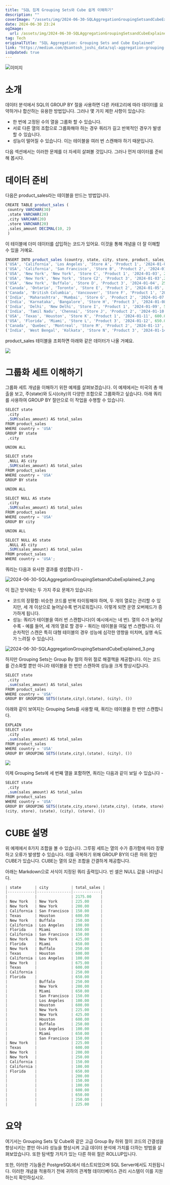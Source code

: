 ```yaml
---
title: "SQL 집계 Grouping Sets와 Cube 쉽게 이해하기"
description: ""
coverImage: "/assets/img/2024-06-30-SQLAggregationGroupingSetsandCubeExplained_0.png"
date: 2024-06-30 23:24
ogImage:
  url: /assets/img/2024-06-30-SQLAggregationGroupingSetsandCubeExplained_0.png
tag: Tech
originalTitle: "SQL Aggregation: Grouping Sets and Cube Explained"
link: "https://medium.com/@santosh_joshi_data/sql-aggregation-grouping-sets-and-cube-explained-1a59326ea96c"
isUpdated: true
---
```


![이미지](/assets/img/2024-06-30-SQLAggregationGroupingSetsandCubeExplained_0.png)

# 소개

데이터 분석에서 SQL의 GROUP BY 절을 사용하면 다른 카테고리에 따라 데이터를 요약하거나 합산하는 유용한 방법입니다. 그러나 몇 가지 제한 사항이 있습니다:

- 한 번에 고정된 수의 열을 그룹화 할 수 있습니다.
- 서로 다른 열의 조합으로 그룹화해야 하는 경우 쿼리가 길고 반복적인 경우가 발생할 수 있습니다.
- 성능이 떨어질 수 있습니다. 이는 테이블을 여러 번 스캔해야 하기 때문입니다.

<!-- cozy-coder - 수평 -->

<ins class="adsbygoogle"
     style="display:block"
     data-ad-client="ca-pub-4877378276818686"
     data-ad-slot="1107185301"
     data-ad-format="auto"
     data-full-width-responsive="true"></ins>

<script>
     (adsbygoogle = window.adsbygoogle || []).push({});
</script>

다음 섹션에서는 이러한 문제를 더 자세히 살펴볼 것입니다. 그러나 먼저 데이터를 준비해 봅시다.

# 데이터 준비

다음은 product_sales라는 테이블을 만드는 방법입니다.

```js
CREATE TABLE product_sales (
 country VARCHAR(30)
 ,state VARCHAR(20)
 ,city VARCHAR(20)
 ,store VARCHAR(20)
 ,sales_amount DECIMAL(10, 2)
 )
```

<!-- cozy-coder - 수평 -->

<ins class="adsbygoogle"
     style="display:block"
     data-ad-client="ca-pub-4877378276818686"
     data-ad-slot="1107185301"
     data-ad-format="auto"
     data-full-width-responsive="true"></ins>

<script>
     (adsbygoogle = window.adsbygoogle || []).push({});
</script>

이 테이블에 더미 데이터를 삽입하는 코드가 있어요. 이것을 통해 개념을 더 잘 이해할 수 있을 거예요.

```js
INSERT INTO product_sales (country, state, city, store, product, sales_date, sales_amount) VALUES
('USA', 'California', 'Los Angeles', 'Store A', 'Product 1', '2024-01-01', 100.00),
('USA', 'California', 'San Francisco', 'Store B', 'Product 2', '2024-01-02', 150.00),
('USA', 'New York', 'New York', 'Store C', 'Product 1', '2024-01-03', 200.00),
('USA', 'New York', 'New York', 'Store C2', 'Product 3', '2024-01-03',225.00),
('USA', 'New York', 'Buffalo', 'Store D', 'Product 3', '2024-01-04', 250.00),
('Canada', 'Ontario', 'Toronto', 'Store E', 'Product 2', '2024-01-05', 300.00),
('Canada', 'British Columbia', 'Vancouver', 'Store F', 'Product 1', '2024-01-06', 350.00),
('India', 'Maharashtra', 'Mumbai', 'Store G', 'Product 2', '2024-01-07', 400.00),
('India', 'Karnataka', 'Bangalore', 'Store H', 'Product 3', '2024-01-08', 450.00),
('India', 'Delhi', 'New Delhi', 'Store I', 'Product 1', '2024-01-09', 500.00),
('India', 'Tamil Nadu', 'Chennai', 'Store J', 'Product 2', '2024-01-10', 550.00),
('USA', 'Texas', 'Houston', 'Store K', 'Product 1', '2024-01-11', 600.00),
('USA', 'Florida', 'Miami', 'Store L', 'Product 3', '2024-01-12', 650.00),
('Canada', 'Quebec', 'Montreal', 'Store M', 'Product 2', '2024-01-13', 700.00),
('India', 'West Bengal', 'Kolkata', 'Store N', 'Product 3', '2024-01-14', 750.00);
```

product_sales 테이블을 조회하면 아래와 같은 데이터가 나올 거예요.

<img src="/assets/img/2024-06-30-SQLAggregationGroupingSetsandCubeExplained_1.png" />

<!-- cozy-coder - 수평 -->

<ins class="adsbygoogle"
     style="display:block"
     data-ad-client="ca-pub-4877378276818686"
     data-ad-slot="1107185301"
     data-ad-format="auto"
     data-full-width-responsive="true"></ins>

<script>
     (adsbygoogle = window.adsbygoogle || []).push({});
</script>

# 그룹화 세트 이해하기

그룹화 세트 개념을 이해하기 위한 예제를 살펴보겠습니다. 이 예제에서는 미국의 총 매출을 보고, 주(state)와 도시(city)의 다양한 조합으로 그룹화하고 싶습니다. 아래 쿼리를 사용하여 GROUP BY 절만으로 이 작업을 수행할 수 있습니다.

```js
SELECT state
 ,city
 ,SUM(sales_amount) AS total_sales
FROM product_sales
WHERE country = 'USA'
GROUP BY state
 ,city

UNION ALL

SELECT state
 ,NULL AS city
 ,SUM(sales_amount) AS total_sales
FROM product_sales
WHERE country = 'USA'
GROUP BY state

UNION ALL

SELECT NULL AS state
 ,city
 ,SUM(sales_amount) AS total_sales
FROM product_sales
WHERE country = 'USA'
GROUP BY city

UNION ALL

SELECT NULL AS state
 ,NULL AS city
 ,SUM(sales_amount) AS total_sales
FROM product_sales
WHERE country = 'USA';
```

쿼리는 다음과 유사한 결과를 생성합니다 -

<!-- cozy-coder - 수평 -->

<ins class="adsbygoogle"
     style="display:block"
     data-ad-client="ca-pub-4877378276818686"
     data-ad-slot="1107185301"
     data-ad-format="auto"
     data-full-width-responsive="true"></ins>

<script>
     (adsbygoogle = window.adsbygoogle || []).push({});
</script>

![2024-06-30-SQLAggregationGroupingSetsandCubeExplained_2.png](/assets/img/2024-06-30-SQLAggregationGroupingSetsandCubeExplained_2.png)

이 접근 방식에는 두 가지 주요 문제가 있습니다:

- 코드의 장황함: 비슷한 코드를 반복 타이핑해야 하며, 두 개의 열로는 관리할 수 있지만, 세 개 이상으로 늘어날수록 번거로워집니다. 이렇게 되면 운영 오버헤드가 증가하게 됩니다.
- 성능: 쿼리가 테이블을 여러 번 스캔합니다(이 예시에서는 네 번). 열의 수가 늘어날수록 - 예를 들어, 세 개의 열로 할 경우 - 쿼리는 테이블을 여덟 번 스캔합니다. 이 순차적인 스캔은 특히 대형 테이블의 경우 성능에 심각한 영향을 미치며, 실행 속도가 느려질 수 있습니다.

![2024-06-30-SQLAggregationGroupingSetsandCubeExplained_3.png](/assets/img/2024-06-30-SQLAggregationGroupingSetsandCubeExplained_3.png)

<!-- cozy-coder - 수평 -->

<ins class="adsbygoogle"
     style="display:block"
     data-ad-client="ca-pub-4877378276818686"
     data-ad-slot="1107185301"
     data-ad-format="auto"
     data-full-width-responsive="true"></ins>

<script>
     (adsbygoogle = window.adsbygoogle || []).push({});
</script>

하지만 Grouping Sets는 Group By 절의 하위 절로 해결책을 제공합니다. 이는 코드를 간소화할 뿐만 아니라 테이블을 한 번만 스캔하여 성능을 크게 향상시킵니다.

```js
SELECT state
 ,city
 ,sum(sales_amount) AS total_sales
FROM product_sales
WHERE country = 'USA'
GROUP BY GROUPING SETS((state,city),(state), (city), ())
```

아래와 같이 보여지는 Grouping Sets를 사용할 때, 쿼리는 테이블을 한 번만 스캔합니다.

```js
EXPLAIN
SELECT state
 ,city
 ,sum(sales_amount) AS total_sales
FROM product_sales
WHERE country = 'USA'
GROUP BY GROUPING SETS((state,city),(state), (city), ())
```

<!-- cozy-coder - 수평 -->

<ins class="adsbygoogle"
     style="display:block"
     data-ad-client="ca-pub-4877378276818686"
     data-ad-slot="1107185301"
     data-ad-format="auto"
     data-full-width-responsive="true"></ins>

<script>
     (adsbygoogle = window.adsbygoogle || []).push({});
</script>

<img src="/assets/img/2024-06-30-SQLAggregationGroupingSetsandCubeExplained_4.png" />

이제 Grouping Sets에 세 번째 열을 포함하면, 쿼리는 다음과 같이 보일 수 있습니다 -

```js
SELECT state
 ,city
 ,sum(sales_amount) AS total_sales
FROM product_sales
WHERE country = 'USA'
GROUP BY GROUPING SETS((state,city,store),(state,city), (state, store),
(city, store), (state), (city), (store), ())
```

# CUBE 설명

<!-- cozy-coder - 수평 -->

<ins class="adsbygoogle"
     style="display:block"
     data-ad-client="ca-pub-4877378276818686"
     data-ad-slot="1107185301"
     data-ad-format="auto"
     data-full-width-responsive="true"></ins>

<script>
     (adsbygoogle = window.adsbygoogle || []).push({});
</script>

위 예제에서 8가지 조합을 볼 수 있습니다. 그루핑 세트는 열의 수가 증가함에 따라 장황하고 오류가 발생할 수 있습니다. 이를 극복하기 위해 GROUP BY의 다른 하위 절인 CUBE가 있습니다. CUBE는 열의 모든 조합을 간결하게 제공합니다.

아래는 Markdown으로 서식이 지정된 쿼리 출력입니다. 빈 셀은 NULL 값을 나타냅니다.

```js
| state      | city          | total_sales |
|------------|---------------|------------|
|            |               | 2175.00    |
| New York   | New York      | 225.00     |
| New York   | New York      | 200.00     |
| California | San Francisco | 150.00     |
| Texas      | Houston       | 600.00     |
| New York   | Buffalo       | 250.00     |
| California | Los Angeles   | 100.00     |
| Florida    | Miami         | 650.00     |
| California | San Francisco | 150.00     |
| New York   | New York      | 425.00     |
| Florida    | Miami         | 650.00     |
| New York   | Buffalo       | 250.00     |
| Texas      | Houston       | 600.00     |
| California | Los Angeles   | 100.00     |
| New York   |               | 675.00     |
| Texas      |               | 600.00     |
| California |               | 250.00     |
| Florida    |               | 650.00     |
|            | Buffalo       | 250.00     |
|            | New York      | 200.00     |
|            | Miami         | 650.00     |
|            | San Francisco | 150.00     |
|            | Los Angeles   | 100.00     |
|            | Houston       | 600.00     |
|            | New York      | 225.00     |
|            | New York      | 425.00     |
|            | Houston       | 600.00     |
|            | Buffalo       | 250.00     |
|            | Los Angeles   | 100.00     |
|            | Miami         | 650.00     |
|            | San Francisco | 150.00     |
| New York   |               | 225.00     |
| Texas      |               | 600.00     |
| New York   |               | 200.00     |
| New York   |               | 250.00     |
| California |               | 150.00     |
| California |               | 100.00     |
| Florida    |               | 650.00     |
|            |               | 200.00     |
|            |               | 150.00     |
|            |               | 100.00     |
|            |               | 600.00     |
|            |               | 650.00     |
|            |               | 250.00     |
|            |               | 225.00     |
```

<!-- cozy-coder - 수평 -->

<ins class="adsbygoogle"
     style="display:block"
     data-ad-client="ca-pub-4877378276818686"
     data-ad-slot="1107185301"
     data-ad-format="auto"
     data-full-width-responsive="true"></ins>

<script>
     (adsbygoogle = window.adsbygoogle || []).push({});
</script>

# 요약

여기서는 Grouping Sets 및 Cube와 같은 고급 Group By 하위 절이 코드의 간결성을 향상시키는 뿐만 아니라 성능을 향상시켜 고급 데이터 분석에 가치를 더하는 방법을 살펴보았습니다. 또한 탐색할 가치가 있는 다른 하위 절은 ROLLUP입니다.

또한, 이러한 기능들은 PostgreSQL에서 테스트되었으며 SQL Server에서도 지원됩니다. 이러한 개념을 적용하기 전에 귀하의 관계형 데이터베이스 관리 시스템이 이를 지원하는지 확인하십시오.
